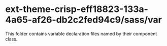 # ext-theme-crisp-eff18823-133a-4a65-af26-db2c2fed94c9/sass/var

This folder contains variable declaration files named by their component class.
